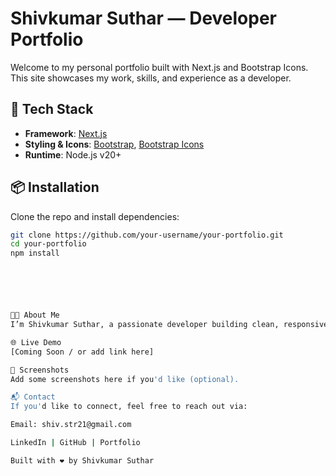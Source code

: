 # Shivkumar Suthar — Developer Portfolio

Welcome to my personal portfolio built with Next.js and Bootstrap Icons. This site showcases my work, skills, and experience as a developer.

## 🚀 Tech Stack

- **Framework**: [Next.js](https://nextjs.org/)
- **Styling & Icons**: [Bootstrap](https://getbootstrap.com/), [Bootstrap Icons](https://icons.getbootstrap.com/)
- **Runtime**: Node.js v20+

## 📦 Installation

Clone the repo and install dependencies:

```bash
git clone https://github.com/your-username/your-portfolio.git
cd your-portfolio
npm install






👨‍💻 About Me
I’m Shivkumar Suthar, a passionate developer building clean, responsive, and fast web applications. This portfolio is a reflection of my journey and the work I love to do.

🌐 Live Demo
[Coming Soon / or add link here]

📸 Screenshots
Add some screenshots here if you'd like (optional).

📬 Contact
If you'd like to connect, feel free to reach out via:

Email: shiv.str21@gmail.com

LinkedIn | GitHub | Portfolio

Built with ❤️ by Shivkumar Suthar